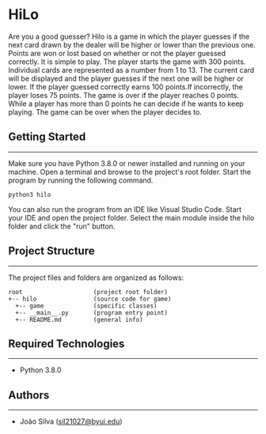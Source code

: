# HiLo
Are you a good guesser? Hilo is a game in which the player guesses if the next card drawn by the dealer will be higher or lower than the previous one. Points are won or lost based on whether or not the player guessed correctly.
It is simple to play. The player starts the game with 300 points. Individual cards are represented as a number from 1 to 13. The current card will be displayed and the player guesses if the next one will be higher or lower. If the player guessed correctly earns 100 points.If incorrectly, the player loses 75 points. The game is over if the player reaches 0 points. While a player has more than 0 points he can decide if he wants to keep playing. The game can be over when the player decides to.

## Getting Started
---
Make sure you have Python 3.8.0 or newer installed and running on your machine. Open a terminal and 
browse to the project's root folder. Start the program by running the following command.
```
python3 hilo 
```
You can also run the program from an IDE like Visual Studio Code. Start your IDE and open the 
project folder. Select the main module inside the hilo folder and click the "run" button.

## Project Structure
---
The project files and folders are organized as follows:
```
root                    (project root folder)
+-- hilo                (source code for game)
  +-- game              (specific classes)
  +-- __main__.py       (program entry point)
  +-- README.md         (general info)
```

## Required Technologies
---
* Python 3.8.0

## Authors
---
* João Silva (sil21027@byui.edu)

